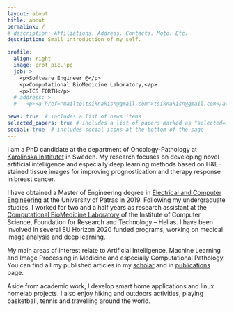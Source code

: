 ```yaml
---
layout: about
title: about
permalink: /
# description: Affiliations. Address. Contacts. Moto. Etc.
description: Small introduction of my self.

profile:
  align: right
  image: prof_pic.jpg
  job: >
    <p>Software Engineer @</p>
    <p>Computational BioMedicine Laboratory,</p>
    <p>ICS FORTH</p>
  # address: >
  #   <p><a href="mailto:tsiknakisn@gmail.com">tsiknakisn@gmail.com</a></p>

news: true  # includes a list of news items
selected_papers: true # includes a list of papers marked as "selected={true}"
social: true  # includes social icons at the bottom of the page
---
```



I am a PhD candidate at the department of Oncology-Pathology at [Karolinska Institutet](https://ki.se) in Sweden. My research focuses on developing novel artificial intelligence and especially deep learning methods based on H&amp;E-stained tissue images for improving prognostication and therapy response in breast cancer. 

I have obtained a Master of Engineering degree in [Electrical and Computer Engineering](http://www.ece.upatras.gr) at the University of Patras in 2019. Following my undergraduate studies, I worked for two and a half years as research assistant at the [Computational BioMedicine Laboratory](https://www.ics.forth.gr/cbml) of the Institute of Computer Science, Foundation for Research and Technology – Hellas. I have been involved in several EU Horizon 2020 funded programs, working on medical image analysis and deep learning.

My main areas of interest relate to Artificial Intelligence, Machine Learning and Image Processing in Medicine and especially Computational Pathology. You can find all my published articles in my [scholar](https://scholar.google.gr/citations?user=vWYykXgAAAAJ&hl=en) and in [publications](/articles) page.

Aside from academic work, I develop smart home applications and linux homelab projects. I also enjoy hiking and outdoors activities, playing basketball, tennis and travelling around the world.